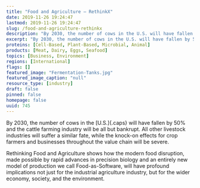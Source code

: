 ```yaml
---
title: "Food and Agriculture — RethinkX"
date: 2019-11-26 19:24:47
lastmod: 2019-11-26 19:24:47
slug: /food-and-agriculture-rethinkx
description: "By 2030, the number of cows in the U.S. will have fallen by 50% and the cattle farming industry will be all but bankrupt. All other livestock industries will suffer a similar fate, while the knock-on effects for crop farmers and businesses throughout the value chain will be&nbsp;severe."
excerpt: "By 2030, the number of cows in the U.S. will have fallen by 50% and the cattle farming industry will be all but bankrupt. All other livestock industries will suffer a similar fate, while the knock-on effects for crop farmers and businesses throughout the value chain will be&nbsp;severe."
proteins: [Cell-Based, Plant-Based, Microbial, Animal]
products: [Meat, Dairy, Eggs, Seafood]
topics: [Business, Environment]
regions: [International]
flags: []
featured_image: "Fermentation-Tanks.jpg"
featured_image_caption: "null"
resource_type: [industry]
draft: false
pinned: false
homepage: false
uuid: 745
---
```

By 2030, the number of cows in the [U.S.]{.caps} will have fallen by 50%
and the cattle farming industry will be all but bankrupt. All other
livestock industries will suffer a similar fate, while the knock-on
effects for crop farmers and businesses throughout the value chain will
be severe.

Rethinking Food and Agriculture shows how the modern food disruption,
made possible by rapid advances in precision biology and an entirely new
model of production we call Food-as-Software, will have profound
implications not just for the industrial agriculture industry, but for
the wider economy, society, and the environment.
